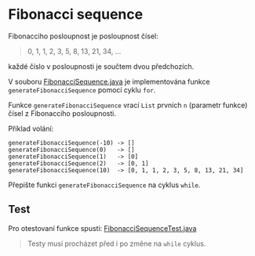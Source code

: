 # Fibonacci sequence

Fibonacciho posloupnost je posloupnost čísel:
> 0, 1, 1, 2, 3, 5, 8, 13, 21, 34, ...

každé číslo v posloupnosti je součtem dvou předchozích.

V souboru [FibonacciSequence.java](src/main/FibonacciSequence.java) je implementována funkce `generateFibonacciSequence` pomocí cyklu `for`.

Funkce `generateFibonacciSequence` vrací `List` prvních `n` (parametr funkce) čísel z Fibonacciho posloupnosti.

Příklad volání:
```shell
generateFibonacciSequence(-10) -> []
generateFibonacciSequence(0)   -> []
generateFibonacciSequence(1)   -> [0]
generateFibonacciSequence(2)   -> [0, 1]
generateFibonacciSequence(10)  -> [0, 1, 1, 2, 3, 5, 8, 13, 21, 34]
```

Přepište funkci `generateFibonacciSequence` na cyklus `while`.

## Test
Pro otestovaní funkce spusti: [FibonacciSequenceTest.java](src/test/FibonacciSequenceTest.java)

> Testy musí procházet před i po změne na `while` cyklus.

